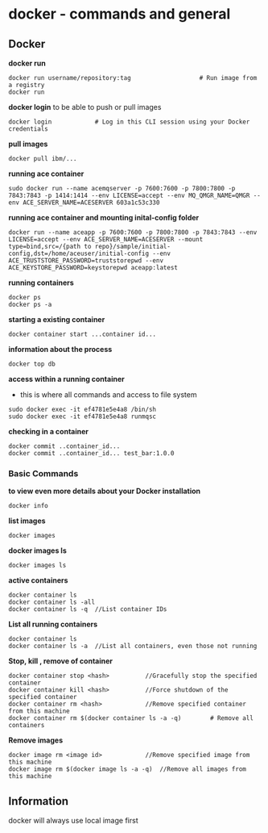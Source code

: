 # docker - commands and general

## Docker 

**docker run**
```
docker run username/repository:tag                   # Run image from a registry
docker run 
```



**docker login** 
to be able to push or pull images
```
docker login            # Log in this CLI session using your Docker credentials
```
**pull images**
```
docker pull ibm/...
```

**running ace container**
```
sudo docker run --name acemqserver -p 7600:7600 -p 7800:7800 -p 7843:7843 -p 1414:1414 --env LICENSE=accept --env MQ_QMGR_NAME=QMGR --env ACE_SERVER_NAME=ACESERVER 603a1c53c330
```
**running ace container and mounting inital-config folder**
```
docker run --name aceapp -p 7600:7600 -p 7800:7800 -p 7843:7843 --env LICENSE=accept --env ACE_SERVER_NAME=ACESERVER --mount type=bind,src=/{path to repo}/sample/initial-config,dst=/home/aceuser/initial-config --env ACE_TRUSTSTORE_PASSWORD=truststorepwd --env ACE_KEYSTORE_PASSWORD=keystorepwd aceapp:latest
```

**running containers**
```
docker ps
docker ps -a
```

**starting a existing container**
```
docker container start ...container id...
```

**information about the process**
```
docker top db
```

**access within a running container**
- this is where all commands and access to file system
```
sudo docker exec -it ef4781e5e4a8 /bin/sh
sudo docker exec -it ef4781e5e4a8 runmqsc
```

**checking in a container**
```
docker commit ..container_id...
docker commit ..container_id... test_bar:1.0.0
```

### Basic Commands
**to view even more details about your Docker installation**
```
docker info
```
**list images**
```
docker images
```
**docker images ls**
```
docker images ls
```
**active containers**
```
docker container ls
docker container ls -all
docker container ls -q  //List container IDs
```
**List all running containers**
```
docker container ls
docker container ls -a  //List all containers, even those not running
```
**Stop, kill , remove of container**
```
docker container stop <hash>          //Gracefully stop the specified container
docker container kill <hash>          //Force shutdown of the specified container
docker container rm <hash>            //Remove specified container from this machine
docker container rm $(docker container ls -a -q)        # Remove all containers
```
**Remove images**
```
docker image rm <image id>            //Remove specified image from this machine
docker image rm $(docker image ls -a -q)  //Remove all images from this machine
```

## Information
docker will always use local image first
